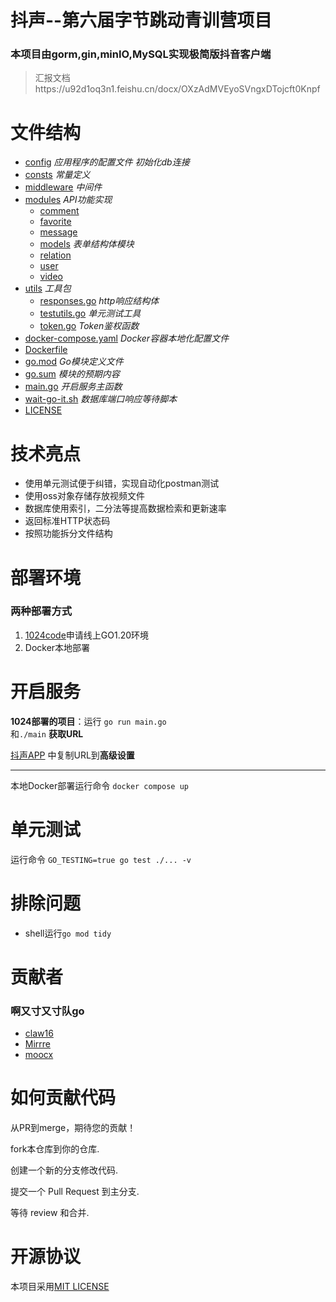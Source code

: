# **抖声--第六届字节跳动青训营项目**


### 本项目由gorm,gin,minIO,MySQL实现极简版抖音客户端
>汇报文档https://u92d1oq3n1.feishu.cn/docx/OXzAdMVEyoSVngxDTojcft0Knpf

# 文件结构


- [config](config)             *应用程序的配置文件 初始化db连接*
- [consts](consts)  *常量定义*
- [middleware](middleware) *中间件*
- [modules](modules)   *API功能实现*
  - [comment](modules/comment) 
   -  [favorite](modules/favorite)   
   -  [message](modules/message) 
   - [models](modules/models) *表单结构体模块*
   - [relation](modules/relation)
   - [user](modules/user)
   - [video](modules/video)
- [utils](utils) *工具包*
   - [responses.go](utils/responses.go) *http响应结构体*
   - [testutils.go](utils/testutils.go)  *单元测试工具* 
   - [token.go](utils/token.go) *Token鉴权函数*
- [docker-compose.yaml](docker-compose.yaml) *Docker容器本地化配置文件*
- [Dockerfile](Dockerfile)
- [go.mod](go.mod) *Go模块定义文件*   
- [go.sum](go.sum)  *模块的预期内容*
- [main.go](main.go) *开启服务主函数*
- [wait-go-it.sh](wait-go-it.sh) *数据库端口响应等待脚本*
- [LICENSE](LICENSE)
 
# 技术亮点
  - 使用单元测试便于纠错，实现自动化postman测试
  - 使用oss对象存储存放视频文件
  - 数据库使用索引，二分法等提高数据检索和更新速率
  - 返回标准HTTP状态码
  - 按照功能拆分文件结构



# 部署环境
### 两种部署方式
 1. [1024code](https://1024code.com/)申请线上GO1.20环境
 2.  Docker本地部署

 

# 开启服务

 **1024部署的项目**：运行  `go run main.go`   
 和`./main` **获取URL** 
 
 [抖声APP](https://bytedance.feishu.cn/docs/doccnM9KkBAdyDhg8qaeGlIz7S7#) 中复制URL到**高级设置**
 
 ---
  本地Docker部署运行命令    `docker compose up `

# 单元测试

运行命令 `GO_TESTING=true go test ./... -v`

# 排除问题

-  shell运行`go mod tidy`

# 贡献者
### 啊又寸又寸队go
- [claw16](https://github.com/claw16)
- [Mirrre](https://github.com/Mirrre)
- [moocx](https://github.com/moocx)

# 如何贡献代码
从PR到merge，期待您的贡献！

fork本仓库到你的仓库.

创建一个新的分支修改代码.

提交一个 Pull Request 到主分支.

等待 review 和合并.
# 开源协议
本项目采用[MIT LICENSE](LICENSE)
